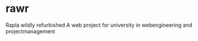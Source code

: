 # rawr
Rapla wildly refurbished
A web project for university in webengineering and projectmanagement
